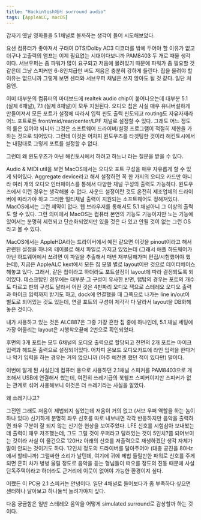 ```yaml
---
title: "Hackintosh에서 surround audio"
tags: [AppleALC, macOS]
---
```


갑자기 옛날 영화들을 5.1채널로 볼까하는 생각이 들어 시도해보았다.

요샌 컴퓨터가 좋아져서 구태여 DTS/Dolby AC3 디코더를 밖에 두어야 할 이유가 없고 더구나 고출력의 앰프는 이제 필요없는 시대이다보니까 PAM8403 두 개로 때울 생각이다. 서브우퍼는 좀 파워가 많이 요구되고 저음에 몰려있기 때문에 파워가 좀 필요할 것 같은데 그냥 스피커만 6-8인치급만 써도 저음은 충분히 강하게 들린다. 집을 울려야 할 이유는 없으니까 그렇게 보면 센터와 서브우퍼 채널은 쓰지 않아도 될 것 같다. 일단 처음엔.

이미 대부분의 컴퓨터의 마더보드에 realtek audio chip이 붙어나오는데 대부분 5.1 (실제 6채널), 7.1 (실제 8채널)이 모두 지원된다. 오디오 칩은 사실 매우 유니버설하게 만들어져서 모든 포트가 설정에 따라서 입력 핀도 출력 핀도되고 routing도 자유자재라 어느 포트로든 front/mid/rear/center/LPF 채널로 설정할 수 있다. 그래도 어느 정도의 룰은 있어야 되니까 그것은 소프트웨어 드라이버/설정 프로그램이 적절히 제한을 가하는 것으로 되어있다. 그런데 이것은 어차피 윈도우즈를 타겟팅한 것이라 해킨토시에서는 내맘대로 그렇게 포트를 설정할 수 없다.

그런데 왜 윈도우즈가 아닌 해킨토시에서 하려고 하느냐 라는 질문을 받을 수 있다.

Audio & MIDI util을 보면 MacOS에서는 오디오 포트 구성을 매우 자유롭게 할 수 있게 되어있다. Aggregate device라고 해서 설정하면 꼭 한 가지의 오디오 카드만 아니라 여러 개의 오디오 인터페이스를 통해서 다양한 채널 구성의 출력도 가능하다. 윈도우즈에서 이런 경우는 생각해볼 수 없다. 사운드 설정이란 것도 온전히 제조업체의 드라이버에 따라가야 하고 그러한 멀티채널 출력이 지원되는 소프트웨어도 정해져있다. MacOS에서는 그런 제약이 없다. 웹 브라우저를 통해서도 5.1 채널아니 그 이상의 출력도 할 수 있다. 그런 의미에서 MacOS는 컴퓨터 본연의 기능도 기능이지만 노는 기능에 있어서는 분명히 세련되고 단순화되었지만 있을 것은 다 있고 안될 것이 없는 그런 OS라고 볼 수 있다.

MacOS에서는 AppleHDA라는 드라이버에서 예전 같으면 이것을 pinout이라고 해서 관련된 설정을 하나의 테이블로 해서 파일로 가지고 있었는데 (그래서 애플 하드웨어가 아닌 하드웨어에서 쓰려면 이 파일을 추출해서 매번 재부팅해가며 편집/시험했어야 했는데), 지금은 AppleALC kext에서 모든 칩 모델 별로 layout이란 것으로 데이터베이스해놓고 있다. 그래서, 같은 칩이라고 하더라도 포트설정이 layout에 따라 결정되도록 되어있다. 데스크탑인 경우에는 대부분 그 구성이 유사한 반면, 랩탑의 경우는 포트의 개수도 다르고 핀의 구성도 달라서 어떤 것은 4핀짜리 오디오 잭으로 스테레오 오디오 출력과 마이크 입력까지 받기도 하고, dock에 연결했을 때 그쪽으로 나가는 line in/out이 별도로 되어있는 것도 있는데, 연결 포트의 구성이 제각각 다 달라서 layout을 DB화해놓은 것이다. 

내가 사용하고 있는 것은 ALC887은 그중 가장 흔한 칩 중에 하나인데, 5.1 채널 세팅에 가장 어울리는 layout은 시행착오끝에 2번으로 확인되었다. 

후면의 3개 포트는 모두 6채널의 오디오 출력으로 할당되고 전면의 2개 포트는 마이크 입력과 헤드폰 출력으로 설정되어있다. 어차피 온보드 오디오카드에 라인 입력을 한다거나 악기 입력을 하는 경우는 거의 없으니까 (아주 예전엔 했던 적이 있다만) 말이다. 

이번에 알게 된 사실인데 컴퓨터 용으로 사용하던 2.1채널 스피커를 PAM8403으로 개조해서 USB에 연결해서 썼는데, 여전히 쓰레기급의 북쉘프 스피커이지만 스피커가 없는 관계로 섞어 사용해보니 이것은 더 쓰레기라는 사실을 알았다. 

왜 쓰레기냐고?

그전엔 그래도 저음이 제법되지 싶었는데 저음이 거의 없고 (서브 우퍼 역할을 하는 놈이 하나 있다) 신기하게 분명히 좌우 신호를 따로 내보내면 각각 반응하지만 음악을 출력하면 좌우 구분이 잘 되지 않는 신기한 현상을 보여주었다. LFE 신호를 시험삼아 보내봤는데 출력이 매우 저조했는데, 그도 그럴 것이 우퍼라고 달려있는 것이 5인치?쯤 되어보이는 것이라 사실 이 물건으로 120Hz 아래의 신호를 저출력으로 재생하겠단 생각 자체가 말이 안되는 것이기도 하다. 12인치 정도의 드라이버를 달아주어야 (대충 공진을 80Hz에서 할테니까) 그럴싸한 소리가 날텐데, 여기에 귀에 제법 들릴만한 파워로 신호를 주게되면 흔히 차가 벙벙 울릴 정도로 음악을 듣는 형님들이 떠오를 정도의 진동 때문에 사실 단독주택이라고 하더라도 근거리에 이웃이 없어야 가능한 환경이지 싶다.

어쨌든 이 PC용 2.1 스피커는 안녕이다. 일단 4채널로 들어보다가 좀 부족하다 싶으면 센터하나 달아보고 하나둘씩 늘려가야지 싶다.

다음 궁금함은 일반 스테레오 음악을 어떻게 simulated surround로 감상할까 하는 것이다.
